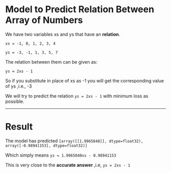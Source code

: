 # Model to Predict Relation Between Array of Numbers

We have two variables xs and ys that have an **relation**.

`xs = -1, 0, 1, 2, 3, 4`

`ys = -3, -1, 1, 3, 5, 7`

The relation between them can be given as:

`ys = 2xs - 1`

So if you substitute in place of xs as -1 you will get the corresponding value of ys ,i.e., -3

We will try to predict the relation `ys = 2xs - 1` with minimum loss as possible.


-----------------------------------------------------------------

# Result

The model has predicted `[array([[1.9965848]], dtype=float32), array([-0.98941153], dtype=float32)]`

Which simply means `ys = 1.9965848xs - 0.98941153`

This is very close to the **accurate answer** ,i.e, `ys = 2xs - 1`
